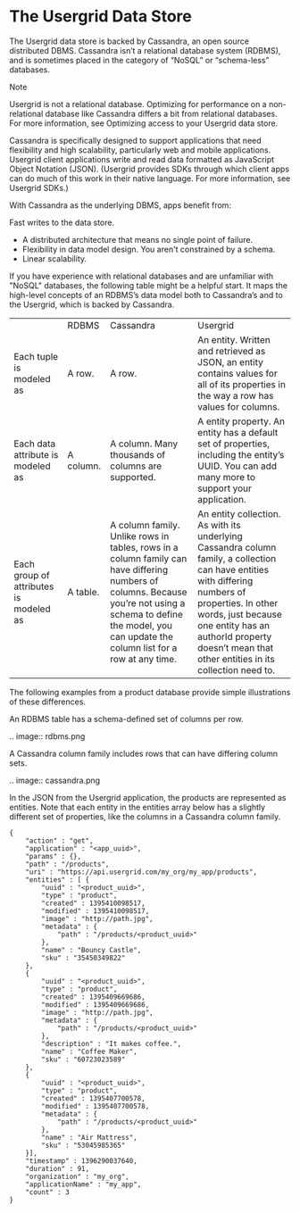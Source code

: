 # The Usergrid Data Store

The Usergrid data store is backed by Cassandra, an open source distributed DBMS. Cassandra isn’t a relational database system (RDBMS), and is sometimes placed in the category of “NoSQL” or “schema-less” databases. 

<!-- workaround a Sphinx bug -->
<div class="admonition note"> <p class="first admonition-title">Note</p> <p class="last">
Usergrid is not a relational database. Optimizing for performance on a non-relational database like Cassandra differs a bit from relational databases. For more information, see Optimizing access to your Usergrid data store.</p> </div>


Cassandra is specifically designed to support applications that need flexibility and high scalability, particularly web and mobile applications. Usergrid client applications write and read data formatted as JavaScript Object Notation (JSON). (Usergrid provides SDKs through which client apps can do much of this work in their native language. For more information, see Usergrid SDKs.)

With Cassandra as the underlying DBMS, apps benefit from:

Fast writes to the data store.
* A distributed architecture that means no single point of failure.
* Flexibility in data model design. You aren't constrained by a schema.
* Linear scalability.

If you have experience with relational databases and are unfamiliar with "NoSQL" databases, the following table might be a helpful start. It maps the high-level concepts of an RDBMS’s data model both to Cassandra’s and to the Usergrid, which is backed by Cassandra.

<table class="usergrid-table">
<tr>
    <td></td>
    <td>RDBMS</td>
    <td>Cassandra</td>
    <td>Usergrid</td>
</tr>
<tr>
    <td>Each tuple is modeled as</td>
    <td>A row.</td>
    <td>A row.</td>
    <td>An entity. Written and retrieved as JSON, an entity contains values for all of its properties in the way a row has values for columns.</td>
</tr>
<tr>
    <td>Each data attribute is modeled as</td>
    <td>A column.</td>
    <td>A column. Many thousands of columns are supported.</td>
    <td>A entity property. An entity has a default set of properties, including the entity’s UUID. You can add many more to support your application.</td>
</tr>
<tr>
    <td>Each group of attributes is modeled as</td>
    <td>A table.</td>
    <td>A column family. Unlike rows in tables, rows in a column family can have differing numbers of columns. Because you’re not using a schema to define the model, you can update the column list for a row at any time.</td>
    <td>An entity collection. As with its underlying Cassandra column family, a collection can have entities with differing numbers of properties. In other words, just because one entity has an authorId property doesn’t mean that other entities in its collection need to.</td>
</tr>
</table>

The following examples from a product database provide simple illustrations of these differences.

An RDBMS table has a schema-defined set of columns per row.

.. image:: rdbms.png

A Cassandra column family includes rows that can have differing column sets.

.. image:: cassandra.png
   
In the JSON from the Usergrid application, the products are represented as entities. Note that each entity in the entities array below has a slightly different set of properties, like the columns in a Cassandra column family.

    { 
        "action" : "get", 
        "application" : "<app_uuid>", 
        "params" : {}, 
        "path" : "/products", 
        "uri" : "https://api.usergrid.com/my_org/my_app/products", 
        "entities" : [ { 
            "uuid" : "<product_uuid>", 
            "type" : "product", 
            "created" : 1395410098517, 
            "modified" : 1395410098517, 
            "image" : "http://path.jpg", 
            "metadata" : { 
                "path" : "/products/<product_uuid>" 
            }, 
            "name" : "Bouncy Castle", 
            "sku" : "35450349822" 
        }, 
        {
            "uuid" : "<product_uuid>", 
            "type" : "product", 
            "created" : 1395409669686, 
            "modified" : 1395409669686, 
            "image" : "http://path.jpg", 
            "metadata" : { 
                "path" : "/products/<product_uuid>" 
            }, 
            "description" : "It makes coffee.", 
            "name" : "Coffee Maker", 
            "sku" : "60723023589" 
        }, 
        { 
            "uuid" : "<product_uuid>", 
            "type" : "product",
            "created" : 1395407700578, 
            "modified" : 1395407700578, 
            "metadata" : { 
                "path" : "/products/<product_uuid>" 
            }, 
            "name" : "Air Mattress", 
            "sku" : "53045985365" 
        }],
        "timestamp" : 1396290037640, 
        "duration" : 91, 
        "organization" : "my_org", 
        "applicationName" : "my_app", 
        "count" : 3 
    }
    
    